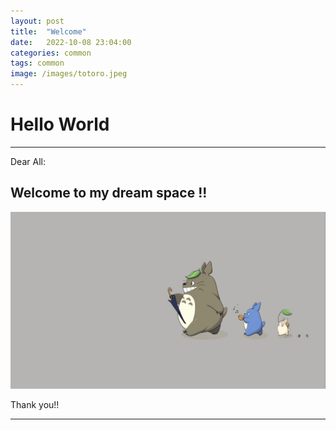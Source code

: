 ```yaml
---
layout: post
title:  "Welcome"
date:   2022-10-08 23:04:00
categories: common
tags: common
image: /images/totoro.jpeg
---
```


# Hello World


---
Dear All:

## **Welcome to my dream space** !!
![](../images/totoro.jpg)

Thank you!!

---